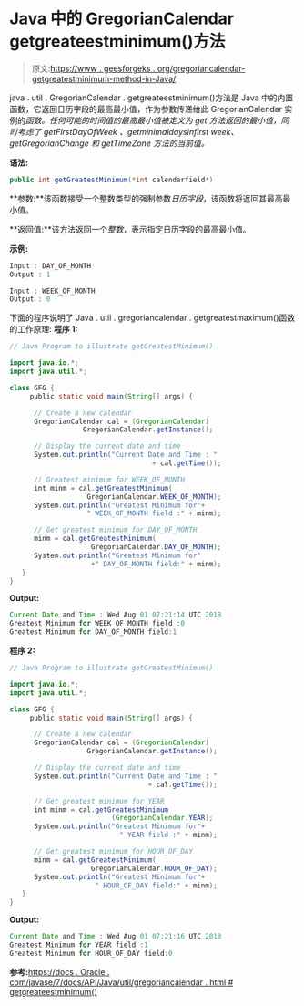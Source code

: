 # Java 中的 GregorianCalendar getgreateestminimum()方法

> 原文:[https://www . geesforgeks . org/gregoriancalendar-getgreatestminimum-method-in-Java/](https://www.geeksforgeeks.org/gregoriancalendar-getgreatestminimum-method-in-java/)

java . util . GregorianCalendar . getgreateestminimum()方法是 Java 中的内置函数，它返回日历字段的最高最小值，作为参数传递给此 GregorianCalendar 实例的*函数。任何可能的时间值的最高最小值被定义为 get 方法返回的最小值，同时考虑了 *getFirstDayOfWeek* 、*getminimaldaysinfirst week*、 *getGregorianChange* 和 *getTimeZone* 方法的当前值。*

**语法:**

```java
public int getGreatestMinimum(*int calendarfield*)
```

**参数:**该函数接受一个整数类型的强制参数*日历字段*，该函数将返回其最高最小值。

**返回值:**该方法返回一个*整数*，表示指定日历字段的最高最小值。

**示例:**

```java
Input : DAY_OF_MONTH
Output : 1

Input : WEEK_OF_MONTH
Output : 0

```

下面的程序说明了 Java . util . gregoriancalendar . getgreatestmaximum()函数的工作原理:
**程序 1:**

```java
// Java Program to illustrate getGreatestMinimum()

import java.io.*;
import java.util.*;

class GFG {
     public static void main(String[] args) {

      // Create a new calendar
      GregorianCalendar cal = (GregorianCalendar)
                  GregorianCalendar.getInstance();

      // Display the current date and time
      System.out.println("Current Date and Time : " 
                                   + cal.getTime());

      // Greatest minimum for WEEK_OF_MONTH
      int minm = cal.getGreatestMinimum(
                   GregorianCalendar.WEEK_OF_MONTH);
      System.out.println("Greatest Minimum for"+
                   " WEEK_OF_MONTH field :" + minm);

      // Get greatest minimum for DAY_OF_MONTH
      minm = cal.getGreatestMinimum(
                    GregorianCalendar.DAY_OF_MONTH);
      System.out.println("Greatest Minimum for"
                    +" DAY_OF_MONTH field:" + minm);
   }
}
```

**Output:**

```java
Current Date and Time : Wed Aug 01 07:21:14 UTC 2018
Greatest Minimum for WEEK_OF_MONTH field :0
Greatest Minimum for DAY_OF_MONTH field:1

```

**程序 2:**

```java
// Java Program to illustrate getGreatestMinimum()

import java.io.*;
import java.util.*;

class GFG {
     public static void main(String[] args) {

      // Create a new calendar
      GregorianCalendar cal = (GregorianCalendar)
                   GregorianCalendar.getInstance();

      // Display the current date and time
      System.out.println("Current Date and Time : "
                                  + cal.getTime());

      // Get greatest minimum for YEAR
      int minm = cal.getGreatestMinimum
                         (GregorianCalendar.YEAR);
      System.out.println("Greatest Minimum for"+
                           " YEAR field :" + minm);

      // Get greatest minimum for HOUR_OF_DAY
      minm = cal.getGreatestMinimum(
                    GregorianCalendar.HOUR_OF_DAY);
      System.out.println("Greatest Minimum for"+
                     " HOUR_OF_DAY field:" + minm);
   }
}
```

**Output:**

```java
Current Date and Time : Wed Aug 01 07:21:16 UTC 2018
Greatest Minimum for YEAR field :1
Greatest Minimum for HOUR_OF_DAY field:0

```

**参考:**[https://docs . Oracle . com/javase/7/docs/API/Java/util/gregoriancalendar . html # getgreateestminimum()](https://docs.oracle.com/javase/7/docs/api/java/util/GregorianCalendar.html#getMinimum())